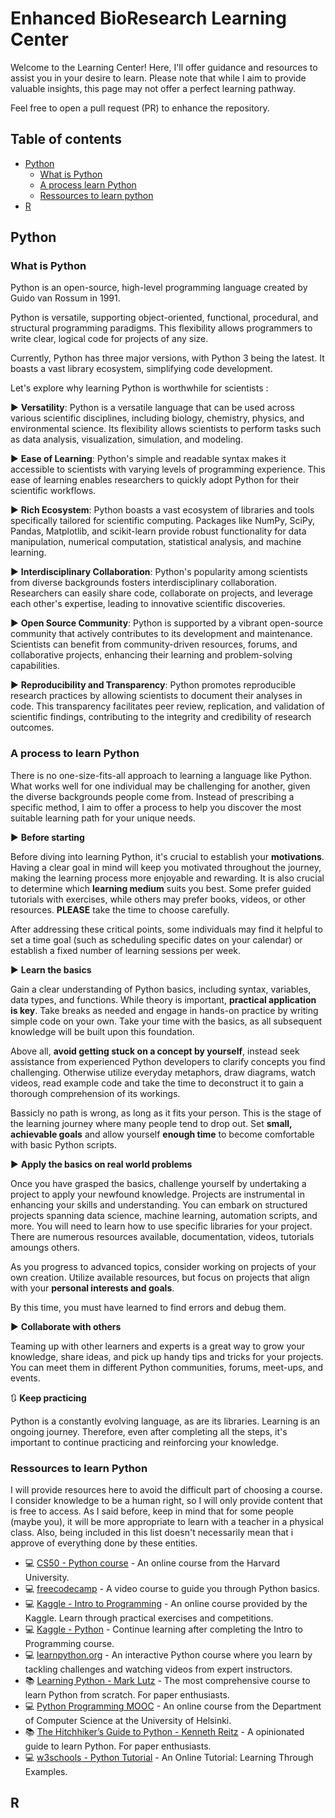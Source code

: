 # Enhanced BioResearch Learning Center

Welcome to the Learning Center! Here, I'll offer guidance and resources to assist you in your desire to learn. Please note that while I aim to provide valuable insights, this page may not offer a perfect learning pathway.

Feel free to open a pull request (PR) to enhance the repository.

## Table of contents

- [Python](#python)
  * [What is Python](#what-is-python)
  * [A process learn Python](#a-process-to-learn-python)
  * [Ressources to learn python](#ressources-to-learn-python)
- [R](#r)


## Python

### What is Python

Python is an open-source, high-level programming language created by Guido van Rossum in 1991.

Python is versatile, supporting object-oriented, functional, procedural, and structural programming paradigms. This flexibility allows programmers to write clear, logical code for projects of any size.

Currently, Python has three major versions, with Python 3 being the latest. It boasts a vast library ecosystem, simplifying code development.

Let's explore why learning Python is worthwhile for scientists :

:arrow_forward: **Versatility**: Python is a versatile language that can be used across various scientific disciplines, including biology, chemistry, physics, and environmental science. Its flexibility allows scientists to perform tasks such as data analysis, visualization, simulation, and modeling.
  
:arrow_forward: **Ease of Learning**: Python's simple and readable syntax makes it accessible to scientists with varying levels of programming experience. This ease of learning enables researchers to quickly adopt Python for their scientific workflows.
  
:arrow_forward: **Rich Ecosystem**: Python boasts a vast ecosystem of libraries and tools specifically tailored for scientific computing. Packages like NumPy, SciPy, Pandas, Matplotlib, and scikit-learn provide robust functionality for data manipulation, numerical computation, statistical analysis, and machine learning.
  
:arrow_forward: **Interdisciplinary Collaboration**: Python's popularity among scientists from diverse backgrounds fosters interdisciplinary collaboration. Researchers can easily share code, collaborate on projects, and leverage each other's expertise, leading to innovative scientific discoveries.
  
:arrow_forward: **Open Source Community**: Python is supported by a vibrant open-source community that actively contributes to its development and maintenance. Scientists can benefit from community-driven resources, forums, and collaborative projects, enhancing their learning and problem-solving capabilities.
  
:arrow_forward: **Reproducibility and Transparency**: Python promotes reproducible research practices by allowing scientists to document their analyses in code. This transparency facilitates peer review, replication, and validation of scientific findings, contributing to the integrity and credibility of research outcomes.

### A process to learn Python

There is no one-size-fits-all approach to learning a language like Python. What works well for one individual may be challenging for another, given the diverse backgrounds people come from. Instead of prescribing a specific method, I aim to offer a process to help you discover the most suitable learning path for your unique needs.

:arrow_forward: **Before starting**  

Before diving into learning Python, it's crucial to establish your **motivations**. Having a clear goal in mind will keep you motivated throughout the journey, making the learning process more enjoyable and rewarding. It is also crucial to determine which **learning medium** suits you best. Some prefer guided tutorials with exercises, while others may prefer books, videos, or other resources. **PLEASE** take the time to choose carefully.

After addressing these critical points, some individuals may find it helpful to set a time goal (such as scheduling specific dates on your calendar) or establish a fixed number of learning sessions per week.

:arrow_forward: **Learn the basics**  

Gain a clear understanding of Python basics, including syntax, variables, data types, and functions. While theory is important, **practical application is key**. Take breaks as needed and engage in hands-on practice by writing simple code on your own. Take your time with the basics, as all subsequent knowledge will be built upon this foundation. 

Above all, **avoid getting stuck on a concept by yourself**, instead seek assistance from experienced Python developers to clarify concepts you find challenging. Otherwise utilize everyday metaphors, draw diagrams, watch videos, read example code and take the time to deconstruct it to gain a thorough comprehension of its workings.

Bassicly no path is wrong, as long as it fits your person. This is the stage of the learning journey where many people tend to drop out. Set **small, achievable goals** and allow yourself **enough time** to become comfortable with basic Python scripts.

:arrow_forward: **Apply the basics on real world problems**

Once you have grasped the basics, challenge yourself by undertaking a project to apply your newfound knowledge. Projects are instrumental in enhancing your skills and understanding. You can embark on structured projects spanning data science, machine learning, automation scripts, and more. You will need to learn how to use specific libraries for your project. There are numerous resources available, documentation, videos, tutorials amoungs others. 

As you progress to advanced topics, consider working on projects of your own creation. Utilize available resources, but focus on projects that align with your **personal interests and goals**.

By this time, you must have learned to find errors and debug them.

:arrow_forward: **Collaborate with others**

Teaming up with other learners and experts is a great way to grow your knowledge, share ideas, and pick up handy tips and tricks for your projects. You can meet them in different Python communities, forums, meet-ups, and events.

:arrows_clockwise: **Keep practicing**

Python is a constantly evolving language, as are its libraries. Learning is an ongoing journey. Therefore, even after completing all the steps, it's important to continue practicing and reinforcing your knowledge.

### Ressources to learn Python

I will provide resources here to avoid the difficult part of choosing a course. I consider knowledge to be a human right, so I will only provide content that is free to access. As I said before, keep in mind that for some people (maybe you), it will be more appropriate to learn with a teacher in a physical class. Also, being included in this list doesn't necessarily mean that i approve of everything done by these entities.

- :computer: [CS50 - Python course](https://cs50.harvard.edu/python/2022/) - An online course from the Harvard University.
- :computer: [freecodecamp](https://www.freecodecamp.org/news/learn-python-basics-in-depth-video-course/) - A video course to guide you through Python basics.
- :computer: [Kaggle - Intro to Programming](https://www.kaggle.com/learn/intro-to-programming) - An online course provided by the Kaggle. Learn through practical exercises and competitions.
- :computer: [Kaggle - Python](https://www.kaggle.com/learn/python) - Continue learning after completing the Intro to Programming course.
- :computer: [learnpython.org](https://learnpython.org/) - An interactive Python course where you learn by tackling challenges and watching videos from expert instructors.
- :books: [Learning Python - Mark Lutz](https://cfm.ehu.es/ricardo/docs/python/Learning_Python.pdf) - The most comprehensive course to learn Python from scratch. For paper enthusiasts.
- :computer: [Python Programming MOOC](https://programming-23.mooc.fi/) - An online course from the Department of Computer Science at the University of Helsinki.
- :books: [The Hitchhiker’s Guide to Python - Kenneth Reitz](https://docs.python-guide.org/) - A opinionated guide to learn Python. For paper enthusiasts.
- :computer: [w3schools - Python Tutorial](https://www.w3schools.com/python/default.asp) - An Online Tutorial: Learning Through Examples.





## R
